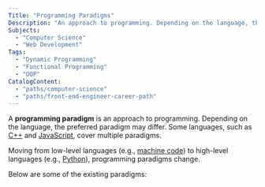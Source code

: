 ```yaml
---
Title: "Programming Paradigms"
Description: "An approach to programming. Depending on the language, the preferred paradigm may differ."
Subjects:
  - "Computer Science"
  - "Web Development"
Tags:
  - "Dynamic Programming"
  - "Functional Programming"
  - "OOP"
CatalogContent:
  - "paths/computer-science"
  - "paths/front-end-engineer-career-path"
---
```


A **programming paradigm** is an approach to programming. Depending on the language, the preferred paradigm may differ. Some languages, such as [C++](https://www.codecademy.com/resources/docs/cpp) and [JavaScript](https://www.codecademy.com/resources/docs/javascript), cover multiple paradigms.

Moving from low-level languages (e.g., [machine code](https://www.codecademy.com/resources/docs/general/machine-code)) to high-level languages (e.g., [Python](https://www.codecademy.com/resources/docs/python)), programming paradigms change.

Below are some of the existing paradigms:
